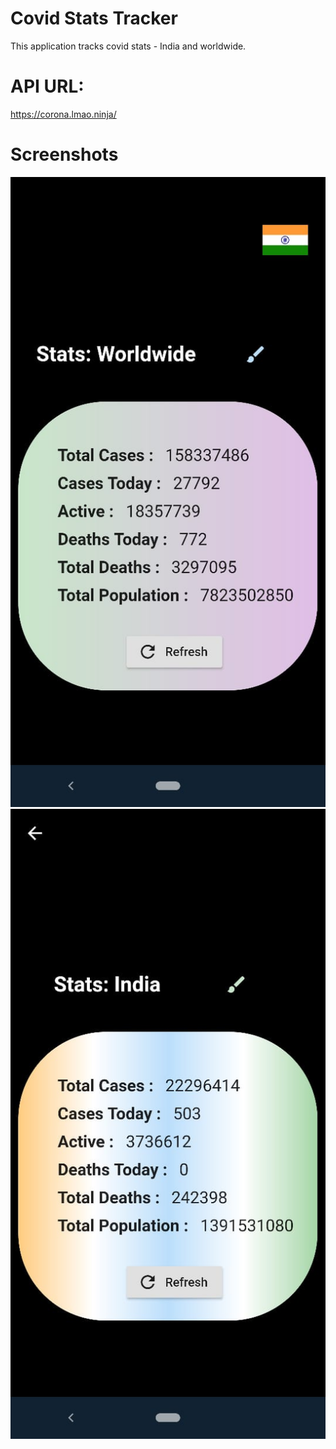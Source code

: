 # Covid Stats Tracker
This application tracks covid stats - India and worldwide.<br />

# API URL: <br />
https://corona.lmao.ninja/

# Screenshots <br />
![Screenshot 1](https://github.com/codedog001/covid_stats_tracker_flutter/blob/main/screenshots/Images2.jpeg?raw=true) <br />
![Screenshot 2](https://github.com/codedog001/covid_stats_tracker_flutter/blob/main/screenshots/Images1.jpeg?raw=true)

